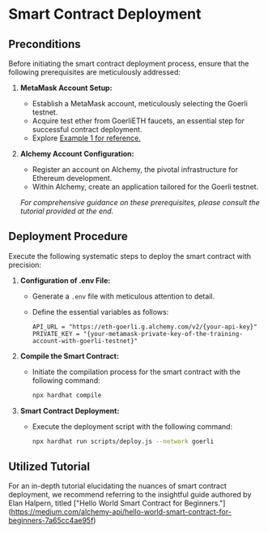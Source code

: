# Smart Contract Deployment

## Preconditions

Before initiating the smart contract deployment process, ensure that the following prerequisites are meticulously addressed:

1. **MetaMask Account Setup:**
   - Establish a MetaMask account, meticulously selecting the Goerli testnet.
   - Acquire test ether from GoerliETH faucets, an essential step for successful contract deployment.
   - Explore [Example 1 for reference.](https://goerli-faucet.pk910.de/)

2. **Alchemy Account Configuration:**
   - Register an account on Alchemy, the pivotal infrastructure for Ethereum development.
   - Within Alchemy, create an application tailored for the Goerli testnet.

   *For comprehensive guidance on these prerequisites, please consult the tutorial provided at the end.*

## Deployment Procedure

Execute the following systematic steps to deploy the smart contract with precision:

1. **Configuration of .env File:**
   - Generate a `.env` file with meticulous attention to detail.
   - Define the essential variables as follows:

     ```env
     API_URL = "https://eth-goerli.g.alchemy.com/v2/{your-api-key}"
     PRIVATE_KEY = "{your-metamask-private-key-of-the-training-account-with-goerli-testnet}"
     ```

2. **Compile the Smart Contract:**
   - Initiate the compilation process for the smart contract with the following command:

     ```bash
     npx hardhat compile
     ```

3. **Smart Contract Deployment:**
   - Execute the deployment script with the following command:

     ```bash
     npx hardhat run scripts/deploy.js --network goerli
     ```

## Utilized Tutorial

For an in-depth tutorial elucidating the nuances of smart contract deployment, we recommend referring to the insightful guide authored by Elan Halpern, titled ["Hello World Smart Contract for Beginners."] (https://medium.com/alchemy-api/hello-world-smart-contract-for-beginners-7a65cc4ae95f)

